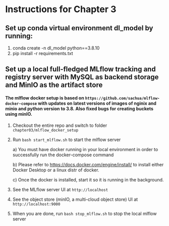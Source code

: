 # Instructions for Chapter 3

## Set up conda virtual environment dl_model by running:
   1. conda create -n dl_model python==3.8.10
   2. pip install -r requirements.txt
## Set up a local full-fledged MLflow tracking and registry server with MySQL as backend storage and MinIO as the artifact store
#### The mlflow docker setup is based on `https://github.com/sachua/mlflow-docker-compose` with updates on latest versions of images of nginix and minio and python version to 3.8. Also fixed bugs for creating buckets using minIO.
   1. Checkout the entire repo and switch to folder `chapter03/mlflow_docker_setup`
   2. Run `bash start_mlflow.sh` to start the mlflow server
      
      a) You must have docker running in your local environment in order to successfully run the docker-compose command
      
      b) Please refer to https://docs.docker.com/engine/install/ to install either Docker Desktop or a linux distr of docker. 
      
      c) Once the docker is installed, start it so it is running in the background.
   3. See the MLflow server UI at `http://localhost`
   4. See the object store (minIO, a multi-cloud object store) UI at `http://localhost:9000`
   5. When you are done, run `bash stop_mlflow.sh` to stop the local mlflow server
